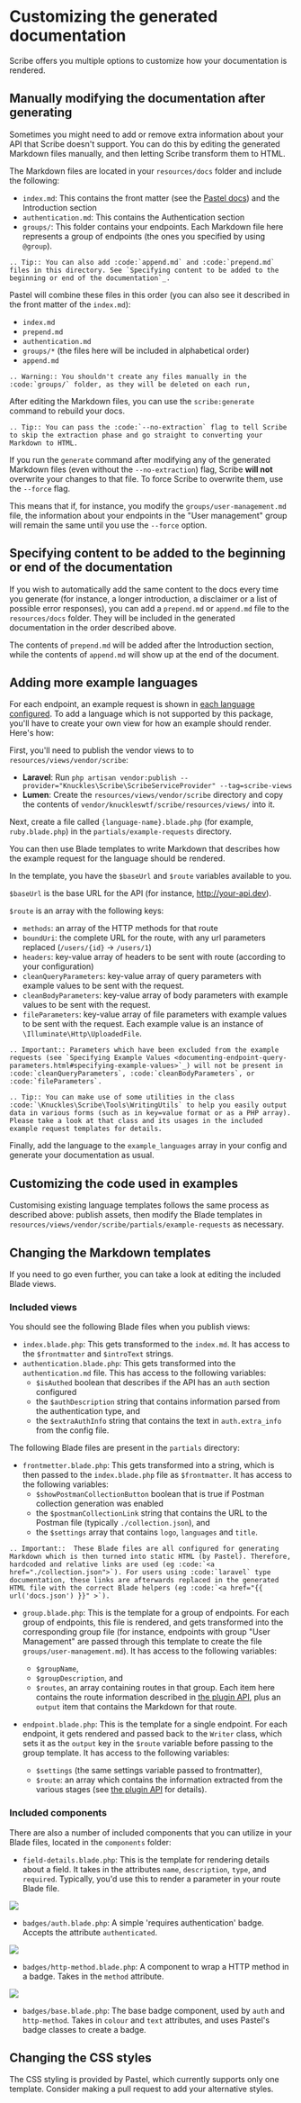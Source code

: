 # Customizing the generated documentation
Scribe offers you multiple options to customize how your documentation is rendered.

## Manually modifying the documentation after generating
Sometimes you might need to add or remove extra information about your API that Scribe doesn't support. You can do this by editing the generated Markdown files manually, and then letting Scribe transform them to HTML.

The Markdown files are located in your `resources/docs` folder and include the following:
- `index.md`: This contains the front matter (see the [Pastel docs](https://github.com/knuckleswtf/pastel)) and the Introduction section
- `authentication.md`: This contains the Authentication section
- `groups/`: This folder contains your endpoints. Each Markdown file here represents a group of endpoints (the ones you specified by using `@group`). 
 
```eval_rst
.. Tip:: You can also add :code:`append.md` and :code:`prepend.md` files in this directory. See `Specifying content to be added to the beginning or end of the documentation`_.
```
 
Pastel will combine these files in this order (you can also see it described in the front matter of the `index.md`):
- `index.md`
- `prepend.md`
- `authentication.md`
- `groups/*` (the files here will be included in alphabetical order)
- `append.md`

```eval_rst
.. Warning:: You shouldn't create any files manually in the :code:`groups/` folder, as they will be deleted on each run,
```

After editing the Markdown files, you can use the `scribe:generate` command to rebuild your docs. 

```eval_rst
.. Tip:: You can pass the :code:`--no-extraction` flag to tell Scribe to skip the extraction phase and go straight to converting your Markdown to HTML.
```
 
If you run the `generate` command after modifying any of the generated Markdown files (even without the `--no-extraction`) flag, Scribe **will not** overwrite your changes to that file. To force Scribe to overwrite them, use the `--force` flag. 

This means that if, for instance, you modify the `groups/user-management.md` file, the information about your endpoints in the "User management" group will remain the same until you use the `--force` option.

## Specifying content to be added to the beginning or end of the documentation
If you wish to automatically add the same content to the docs every time you generate (for instance, a longer introduction, a disclaimer or a list of possible error responses), you can add a `prepend.md` or `append.md` file to the `resources/docs` folder. They will be included in the generated documentation in the order described above.
 
The contents of `prepend.md` will be added after the Introduction section, while the contents of `append.md` will show up at the end of the document.
 

## Adding more example languages
For each endpoint, an example request is shown in [each language configured](config.html#example-languages). To add a language which is not supported by this package, you'll have to create your own view for how an example should render. Here's how:

First, you'll need to publish the vendor views to to `resources/views/vendor/scribe`:
- **Laravel**: Run `php artisan vendor:publish --provider="Knuckles\Scribe\ScribeServiceProvider" --tag=scribe-views`
- **Lumen**: Create the `resources/views/vendor/scribe` directory and copy the contents of `vendor/knuckleswtf/scribe/resources/views/` into it.
 
Next, create a file called `{language-name}.blade.php` (for example, `ruby.blade.php`) in the `partials/example-requests` directory. 

You can then use Blade templates to write Markdown that describes how the example request for the language should be rendered. 

In the template, you have the `$baseUrl` and `$route` variables available to you.

`$baseUrl` is the base URL for the API (for instance, http://your-api.dev).

`$route` is an array with the following keys:
- `methods`: an array of the HTTP methods for that route
- `boundUri`: the complete URL for the route, with any url parameters replaced (`/users/{id}` -> `/users/1`)
- `headers`: key-value array of headers to be sent with route (according to your configuration)
- `cleanQueryParameters`: key-value array of query parameters with example values to be sent with the request.
- `cleanBodyParameters`: key-value array of body parameters with example values to be sent with the request.
- `fileParameters`: key-value array of file parameters with example values to be sent with the request. Each example value is an instance of `\Illuminate\Http\UploadedFile`.

```eval_rst
.. Important:: Parameters which have been excluded from the example requests (see `Specifying Example Values <documenting-endpoint-query-parameters.html#specifying-example-values>`_) will not be present in :code:`cleanQueryParameters`, :code:`cleanBodyParameters`, or :code:`fileParameters`.
```

```eval_rst
.. Tip:: You can make use of some utilities in the class :code:`\Knuckles\Scribe\Tools\WritingUtils` to help you easily output data in various forms (such as in key=value format or as a PHP array). Please take a look at that class and its usages in the included example request templates for details.
```

Finally, add the language to the `example_languages` array in your config and generate your documentation as usual. 

## Customizing the code used in examples
Customising existing language templates follows the same process as described above: publish assets, then modify the Blade templates in `resources/views/vendor/scribe/partials/example-requests` as necessary.

## Changing the Markdown templates
If you need to go even further, you can take a look at editing the included Blade views.

### Included views
You should see the following Blade files when you publish views:

- `index.blade.php`: This gets transformed to the `index.md`. It has access to the `$frontmatter` and `$introText` strings.
- `authentication.blade.php`: This gets transformed into the `authentication.md` file. This has access to the following variables:
   - `$isAuthed` boolean that describes if the API has an `auth` section configured
   - the `$authDescription` string that contains information parsed from the authentication type, and
   - the `$extraAuthInfo` string that contains the text in `auth.extra_info` from the config file.
   
The following Blade files are present in the `partials` directory:
- `frontmetter.blade.php`: This gets transformed into a string, which is then passed to the `index.blade.php` file as `$frontmatter`. It has access to the following variables:
   - `$showPostmanCollectionButton` boolean that is true if Postman collection generation was enabled
   - the `$postmanCollectionLink` string that contains the URL to the Postman file (typically `./collection.json`), and
   - the `$settings` array that contains `logo`, `languages` and `title`.

```eval_rst
.. Important::  These Blade files are all configured for generating Markdown which is then turned into static HTML (by Pastel). Therefore, hardcoded and relative links are used (eg :code:`<a href="./collection.json">`). For users using :code:`laravel` type documentation, these links are afterwards replaced in the generated HTML file with the correct Blade helpers (eg :code:`<a href="{{ url('docs.json') }}" >`).
```

- `group.blade.php`: This is the template for a group of endpoints. For each group of endpoints, this file is rendered, and gets transformed into the corresponding group file (for instance, endpoints with group "User Management" are passed through this template to create the file `groups/user-management.md`). It has access to the following variables:
   - `$groupName`,
   - `$groupDescription`, and
   - `$routes`, an array containing routes in that group. Each item here contains the route information described in [the plugin API](plugins.html#api), plus an `output` item that contains the Markdown for that route.
   
- `endpoint.blade.php`: This is the template for a single endpoint. For each endpoint, it gets rendered and passed back to the `Writer` class, which sets it as the `output` key in the `$route` variable before passing to the group template. It has access to the following variables:
   - `$settings` (the same settings variable passed to frontmatter),
   - `$route`: an array which contains the information extracted from the various stages (see [the plugin API](plugins.html#api) for details).
   
### Included components
There are also a number of included components that you can utilize in your Blade files, located in the `components` folder:
- `field-details.blade.php`: This is the template for rendering details about a field. It takes in the attributes `name`, `description`, `type`, and `required`. Typically, you'd use this to render a parameter in your route Blade file.

![](images/customization-fields.png)

- `badges/auth.blade.php`: A simple 'requires authentication' badge. Accepts the attribute `authenticated`.

![](images/customization-auth-badge.png) 

- `badges/http-method.blade.php`: A component to wrap a HTTP method in a badge. Takes in the `method` attribute.

![](images/customization-methods-badge-2.png) 

- `badges/base.blade.php`: The base badge component, used by `auth` and `http-method`. Takes in `colour` and `text` attributes, and uses Pastel's badge classes to create a badge.

## Changing the CSS styles
The CSS styling is provided by Pastel, which currently supports only one template. Consider making a pull request to add your alternative styles.
